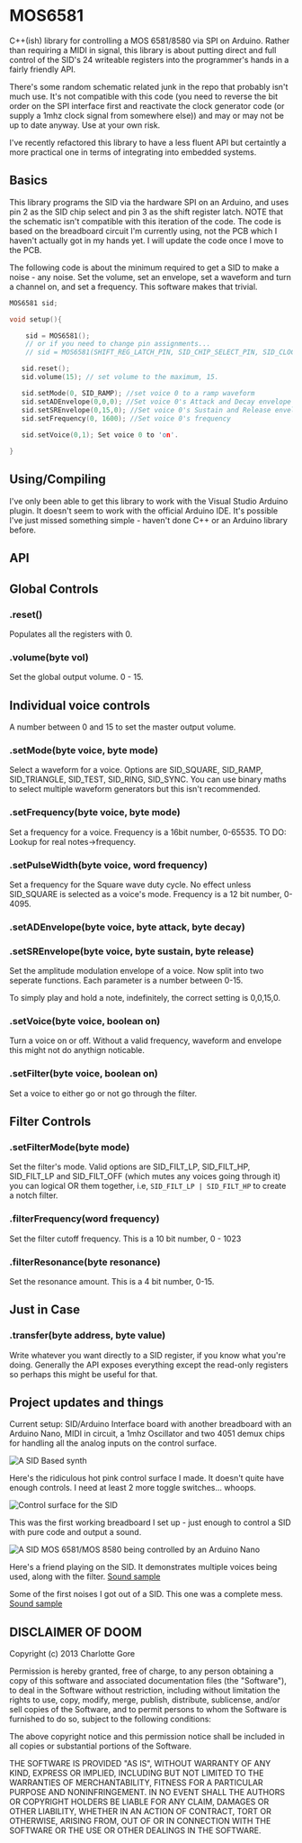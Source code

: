 # MOS6581

C++(ish) library for controlling a MOS 6581/8580 via SPI on Arduino. Rather than requiring a MIDI in signal, this library is about putting direct and full control of the SID's 24 writeable registers into the programmer's hands in a fairly friendly API.

There's some random schematic related junk in the repo that probably isn't much use. It's not compatible with this code (you need to reverse the bit order on the SPI interface first and reactivate the clock generator code (or supply a 1mhz clock signal from somewhere else)) and may or may not be up to date anyway. Use at your own risk.

I've recently refactored this library to have a less fluent API but certaintly a more practical one in terms of integrating into embedded systems.

## Basics

This library programs the SID via the hardware SPI on an Arduino, and uses pin 2 as the SID chip select and pin 3 as the shift register latch. NOTE that the schematic isn't compatible with this iteration of the code. The code is based on the breadboard circuit I'm currently using, not the PCB which I haven't actually got in my hands yet. I will update the code once I move to the PCB. 

The following code is about the minimum required to get a SID to make a noise - any noise. Set the volume, set an envelope, set a waveform and turn a channel on, and set a frequency. This software makes that trivial. 

```c++
MOS6581 sid;

void setup(){

    sid = MOS6581();
    // or if you need to change pin assignments...
    // sid = MOS6581(SHIFT_REG_LATCH_PIN, SID_CHIP_SELECT_PIN, SID_CLOCK_PIN)

   sid.reset();
   sid.volume(15); // set volume to the maximum, 15.

   sid.setMode(0, SID_RAMP); //set voice 0 to a ramp waveform
   sid.setADEnvelope(0,0,0); //Set voice 0's Attack and Decay envelope
   sid.setSREnvelope(0,15,0); //Set voice 0's Sustain and Release envelope
   sid.setFrequency(0, 1600); //Set voice 0's frequency
  
   sid.setVoice(0,1); Set voice 0 to 'on'.

}
```

## Using/Compiling

I've only been able to get this library to work with the Visual Studio Arduino plugin. It doesn't seem to work with the official Arduino IDE. It's possible I've just missed something simple - haven't done C++ or an Arduino library before.

## API

## Global Controls

### .reset()

Populates all the registers with 0.

### .volume(byte vol)

Set the global output volume. 0 - 15. 

## Individual voice controls

A number between 0 and 15 to set the master output volume.

### .setMode(byte voice, byte mode)

Select a waveform for a voice. Options are SID_SQUARE, SID_RAMP, SID_TRIANGLE, SID_TEST, SID_RING, SID_SYNC. You can use binary maths to select multiple waveform generators but this isn't recommended.

### .setFrequency(byte voice, byte mode)

Set a frequency for a voice. Frequency is a 16bit number, 0-65535. TO DO: Lookup for real notes->frequency. 

### .setPulseWidth(byte voice, word frequency)

Set a frequency for the Square wave duty cycle. No effect unless SID_SQUARE is selected as a voice's mode. Frequency is a 12 bit number, 0-4095.

### .setADEnvelope(byte voice, byte attack, byte decay)
### .setSREnvelope(byte voice, byte sustain, byte release)

Set the amplitude modulation envelope of a voice. Now split into two seperate functions. Each parameter is a number between 0-15. 

To simply play and hold a note, indefinitely, the correct setting is 0,0,15,0.

### .setVoice(byte voice, boolean on)

Turn a voice on or off. Without a valid frequency, waveform and envelope this might not do anythign noticable.  

### .setFilter(byte voice, boolean on)

Set a voice to either go or not go through the filter.

## Filter Controls

### .setFilterMode(byte mode)

Set the filter's mode. Valid options are SID_FILT_LP, SID_FILT_HP, SID_FILT_LP and SID_FILT_OFF (which mutes any voices going through it) you can logical OR them together, i.e, ```SID_FILT_LP | SID_FILT_HP``` to create a notch filter.  

### .filterFrequency(word frequency)

Set the filter cutoff frequency. This is a 10 bit number, 0 - 1023

### .filterResonance(byte resonance)

Set the resonance amount. This is a 4 bit number, 0-15.

## Just in Case

### .transfer(byte address, byte value)

Write whatever you want directly to a SID register, if you know what you're doing. Generally the API exposes everything except the read-only registers so perhaps this might be useful for that. 

## Project updates and things

Current setup: SID/Arduino Interface board with another breadboard with an Arduino Nano, MIDI in circuit, a 1mhz Oscillator and two 4051 demux chips for handling all the analog inputs on the control surface.

![A SID Based synth](https://github.com/CharlotteGore/MOS6581/raw/master/with-pcb.jpg)

Here's the ridiculous hot pink control surface I made. It doesn't quite have enough controls. I need at least 2 more toggle switches... whoops. 

![Control surface for the SID](https://github.com/CharlotteGore/MOS6581/raw/master/plexidreams.jpg)

This was the first working breadboard I set up - just enough to control a SID with pure code and output a sound.

![A SID MOS 6581/MOS 8580 being controlled by an Arduino Nano](https://github.com/CharlotteGore/MOS6581/raw/master/Breadboard-prototype.jpg)

Here's a friend playing on the SID. It demonstrates multiple voices being used, along with the filter.
[Sound sample](https://github.com/CharlotteGore/MOS6581/raw/master/multi-voice-random.mp3)

Some of the first noises I got out of a SID. This one was a complete mess. 
[Sound sample](https://github.com/CharlotteGore/MOS6581/raw/master/sid-test.mp3)

## DISCLAIMER OF DOOM

Copyright (c) 2013 Charlotte Gore

Permission is hereby granted, free of charge, to any person obtaining a copy
of this software and associated documentation files (the "Software"), to deal
in the Software without restriction, including without limitation the rights
to use, copy, modify, merge, publish, distribute, sublicense, and/or sell
copies of the Software, and to permit persons to whom the Software is
furnished to do so, subject to the following conditions:

The above copyright notice and this permission notice shall be included in
all copies or substantial portions of the Software.

THE SOFTWARE IS PROVIDED "AS IS", WITHOUT WARRANTY OF ANY KIND, EXPRESS OR IMPLIED, INCLUDING BUT NOT LIMITED TO THE WARRANTIES OF MERCHANTABILITY, FITNESS FOR A PARTICULAR PURPOSE AND NONINFRINGEMENT. IN NO EVENT SHALL THE
AUTHORS OR COPYRIGHT HOLDERS BE LIABLE FOR ANY CLAIM, DAMAGES OR OTHER LIABILITY, WHETHER IN AN ACTION OF CONTRACT, TORT OR OTHERWISE, ARISING FROM, OUT OF OR IN CONNECTION WITH THE SOFTWARE OR THE USE OR OTHER DEALINGS IN THE SOFTWARE.



